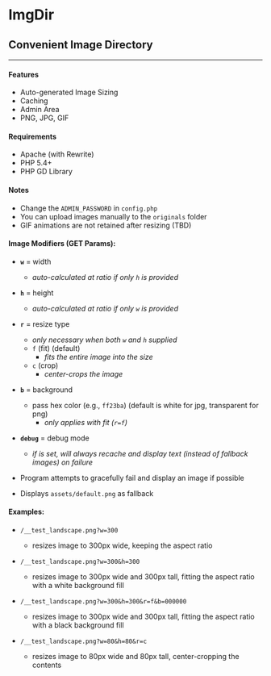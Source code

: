 # ImgDir
## Convenient Image Directory

***

#### Features

- Auto-generated Image Sizing
- Caching
- Admin Area
- PNG, JPG, GIF

#### Requirements

- Apache (with Rewrite)
- PHP 5.4+
- PHP GD Library

#### Notes

- Change the `ADMIN_PASSWORD` in `config.php`
- You can upload images manually to the `originals` folder
- GIF animations are not retained after resizing (TBD)

#### Image Modifiers (GET Params):

- **`w`** = width
    - _auto-calculated at ratio if only `h` is provided_
- **`h`** = height
    - _auto-calculated at ratio if only `w` is provided_
- **`r`** = resize type
    - _only necessary when both `w` and `h` supplied_
	- `f` (fit) (default)
		- _fits the entire image into the size_
	- `c` (crop)
		- _center-crops the image_
- **`b`** = background
	- pass hex color (e.g., `ff23ba`) (default is white for jpg, transparent for png)
		- _only applies with fit (`r=f`)_
- **`debug`** = debug mode
    - _if is set, will always recache and display text (instead of fallback images) on failure_

- Program attempts to gracefully fail and display an image if possible
- Displays `assets/default.png` as fallback

#### Examples:

- `/__test_landscape.png?w=300`
    - resizes image to 300px wide, keeping the aspect ratio

- `/__test_landscape.png?w=300&h=300`
    - resizes image to 300px wide and 300px tall, fitting the aspect ratio with a white background fill

- `/__test_landscape.png?w=300&h=300&r=f&b=000000`
    - resizes image to 300px wide and 300px tall, fitting the aspect ratio with a black background fill

- `/__test_landscape.png?w=80&h=80&r=c`
    - resizes image to 80px wide and 80px tall, center-cropping the contents